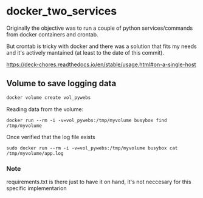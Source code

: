 # docker_two_services
Originally the objective was to run a couple of python services/commands from docker containers and crontab.

But crontab is tricky with docker and there was a solution that fits my needs and it's actively mantained (at least to the date of this commit).

https://deck-chores.readthedocs.io/en/stable/usage.html#on-a-single-host




## Volume to save logging data

```bash
docker volume create vol_pywebs
```

Reading data from the volume:

```
docker run --rm -i -v=vol_pywebs:/tmp/myvolume busybox find /tmp/myvolume
```

Once verified that the log file exists

```
sudo docker run --rm -i -v=vol_pywebs:/tmp/myvolume busybox cat /tmp/myvolume/app.log
```

### Note
requirements.txt is there just to have it on hand, it's not neccesary for this specific implementarion